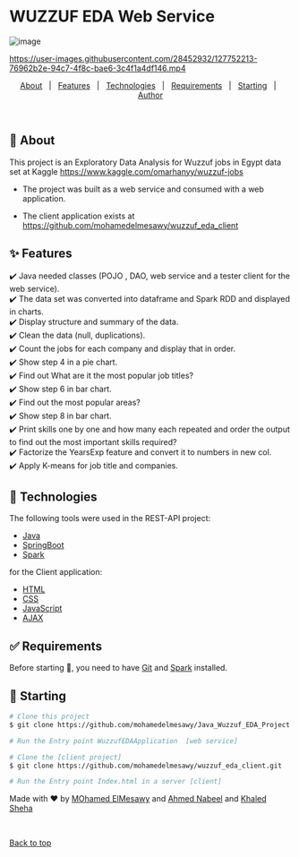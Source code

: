 # WUZZUF EDA Web Service

![image](https://user-images.githubusercontent.com/28452932/127752409-a8c915f3-d902-4930-8d99-5b3825064a96.png)

https://user-images.githubusercontent.com/28452932/127752213-76962b2e-94c7-4f8c-bae6-3c4f1a4df146.mp4


<div align="center" id="top"> 
  <!-- <a href="https://resources.netlify.app">Demo</a> -->
</div>

<!-- <h4 align="center"> 
	🚧  Resources 🚀 Under construction...  🚧
</h4> 

<hr> -->

<p align="center">
  <a href="#dart-about">About</a> &#xa0; | &#xa0; 
  <a href="#sparkles-features">Features</a> &#xa0; | &#xa0;
  <a href="#rocket-technologies">Technologies</a> &#xa0; | &#xa0;
  <a href="#white_check_mark-requirements">Requirements</a> &#xa0; | &#xa0;
  <a href="#checkered_flag-starting">Starting</a> &#xa0; | &#xa0;
  <a href="https://github.com/mohamedelmesawy" target="_blank">Author</a>
</p>

<br>

## :dart: About ##

This project is an Exploratory Data Analysis for Wuzzuf jobs in Egypt data set at Kaggle https://www.kaggle.com/omarhanyy/wuzzuf-jobs
- The project was built as a web service and consumed with a web application.

- The client application exists at https://github.com/mohamedelmesawy/wuzzuf_eda_client



## :sparkles: Features ##

    
:heavy_check_mark: Java needed classes (POJO , DAO, web service and a tester client for the web service). \
:heavy_check_mark: The data set was converted into dataframe and Spark RDD and displayed in charts. \
:heavy_check_mark: Display structure and summary of the data. \
:heavy_check_mark: Clean the data (null, duplications). \
:heavy_check_mark: Count the jobs for each company and display that in order. \
:heavy_check_mark: Show step 4 in a pie chart. \
:heavy_check_mark: Find out What are it the most popular job titles? \
:heavy_check_mark: Show step 6 in bar chart. \
:heavy_check_mark: Find out the most popular areas? \
:heavy_check_mark: Show step 8 in bar chart. \
:heavy_check_mark: Print skills one by one and how many each repeated and order the output to find out the most important skills required? \
:heavy_check_mark: Factorize the YearsExp feature and convert it to numbers in new col. \
:heavy_check_mark: Apply K-means for job title and companies.


## :rocket: Technologies ##

The following tools were used in the REST-API project:

- [Java](https://www.java.com/en/)
- [SpringBoot](https://spring.io/projects/spring-boot)
- [Spark](https://spark.apache.org/downloads.html)

for the Client application: 
- [HTML](https://www.w3schools.com/tags/tag_main.asp)
- [CSS](https://www.w3schools.com/css/)
- [JavaScript](https://www.javascript.com/)
- [AJAX](https://api.jquery.com/jquery.ajax/)

## :white_check_mark: Requirements ##

Before starting :checkered_flag:, you need to have [Git](https://git-scm.com) and [Spark](https://spark.apache.org/downloads.html) installed.

## :checkered_flag: Starting ##

```bash
# Clone this project
$ git clone https://github.com/mohamedelmesawy/Java_Wuzzuf_EDA_Project.git

# Run the Entry point WuzzufEDAApplication  [web service]

# Clone the [client project]
$ git clone https://github.com/mohamedelmesawy/wuzzuf_eda_client.git

# Run the Entry point Index.html in a server [client]
```


Made with :heart: by <a href="https://github.com/mohamedelmesawy" target="_blank">MOhamed ElMesawy</a> and <a href="https://github.com/ahmednawaad" target="_blank">Ahmed Nabeel</a> and <a href="https://github.com/KhaledSheha" target="_blank">Khaled Sheha</a>

&#xa0; 

<a href="#top">Back to top</a>
